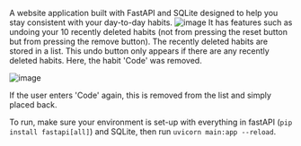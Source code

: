 A website application built with FastAPI and SQLite designed to help you stay consistent with your day-to-day habits.
![image](https://github.com/user-attachments/assets/e7b4668f-0988-4d7a-a98d-81233b56f005)
It has features such as undoing your 10 recently deleted habits (not from pressing the reset button but from pressing the remove button). The recently deleted habits are stored in a list.
This undo button only appears if there are any recently deleted habits. Here, the habit 'Code' was removed.

![image](https://github.com/user-attachments/assets/97b483c5-a0dc-443b-9120-f562f04a60d8)

If the user enters 'Code' again, this is removed from the list and simply placed back.

To run, make sure your environment is set-up with everything in fastAPI (`pip install fastapi[all]`) and SQLite, then run `uvicorn main:app --reload`.
